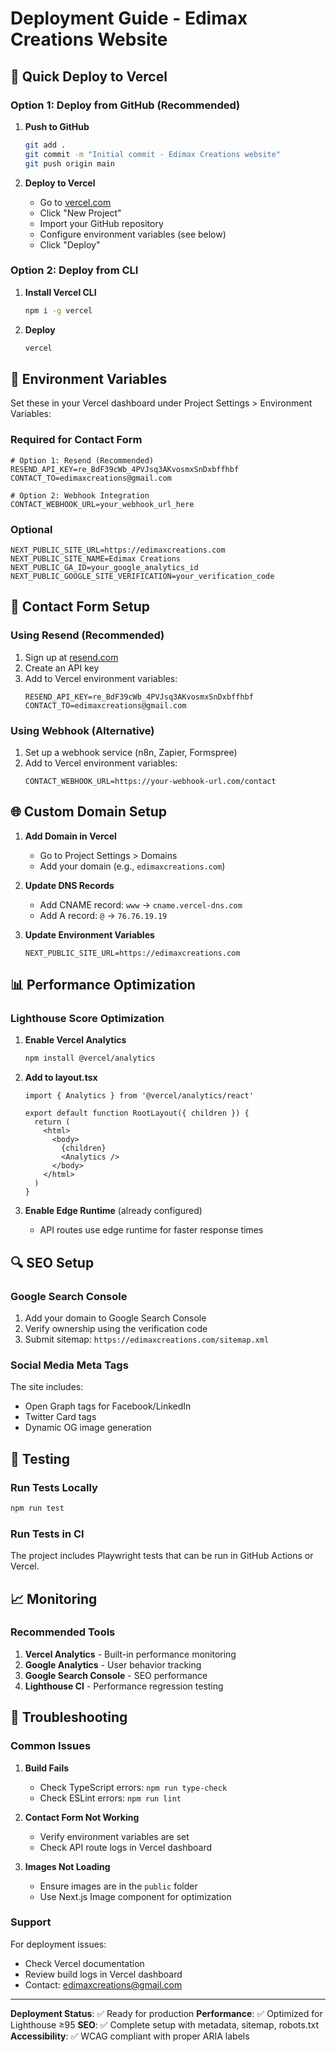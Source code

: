 # Deployment Guide - Edimax Creations Website

## 🚀 Quick Deploy to Vercel

### Option 1: Deploy from GitHub (Recommended)

1. **Push to GitHub**
   ```bash
   git add .
   git commit -m "Initial commit - Edimax Creations website"
   git push origin main
   ```

2. **Deploy to Vercel**
   - Go to [vercel.com](https://vercel.com)
   - Click "New Project"
   - Import your GitHub repository
   - Configure environment variables (see below)
   - Click "Deploy"

### Option 2: Deploy from CLI

1. **Install Vercel CLI**
   ```bash
   npm i -g vercel
   ```

2. **Deploy**
   ```bash
   vercel
   ```

## 🔧 Environment Variables

Set these in your Vercel dashboard under Project Settings > Environment Variables:

### Required for Contact Form
```env
# Option 1: Resend (Recommended)
RESEND_API_KEY=re_BdF39cWb_4PVJsq3AKvosmxSnDxbffhbf
CONTACT_TO=edimaxcreations@gmail.com

# Option 2: Webhook Integration
CONTACT_WEBHOOK_URL=your_webhook_url_here
```

### Optional
```env
NEXT_PUBLIC_SITE_URL=https://edimaxcreations.com
NEXT_PUBLIC_SITE_NAME=Edimax Creations
NEXT_PUBLIC_GA_ID=your_google_analytics_id
NEXT_PUBLIC_GOOGLE_SITE_VERIFICATION=your_verification_code
```

## 📧 Contact Form Setup

### Using Resend (Recommended)

1. Sign up at [resend.com](https://resend.com)
2. Create an API key
3. Add to Vercel environment variables:
   ```env
   RESEND_API_KEY=re_BdF39cWb_4PVJsq3AKvosmxSnDxbffhbf
   CONTACT_TO=edimaxcreations@gmail.com
   ```

### Using Webhook (Alternative)

1. Set up a webhook service (n8n, Zapier, Formspree)
2. Add to Vercel environment variables:
   ```env
   CONTACT_WEBHOOK_URL=https://your-webhook-url.com/contact
   ```

## 🌐 Custom Domain Setup

1. **Add Domain in Vercel**
   - Go to Project Settings > Domains
   - Add your domain (e.g., `edimaxcreations.com`)

2. **Update DNS Records**
   - Add CNAME record: `www` → `cname.vercel-dns.com`
   - Add A record: `@` → `76.76.19.19`

3. **Update Environment Variables**
   ```env
   NEXT_PUBLIC_SITE_URL=https://edimaxcreations.com
   ```

## 📊 Performance Optimization

### Lighthouse Score Optimization

1. **Enable Vercel Analytics**
   ```bash
   npm install @vercel/analytics
   ```

2. **Add to layout.tsx**
   ```tsx
   import { Analytics } from '@vercel/analytics/react'
   
   export default function RootLayout({ children }) {
     return (
       <html>
         <body>
           {children}
           <Analytics />
         </body>
       </html>
     )
   }
   ```

3. **Enable Edge Runtime** (already configured)
   - API routes use edge runtime for faster response times

## 🔍 SEO Setup

### Google Search Console

1. Add your domain to Google Search Console
2. Verify ownership using the verification code
3. Submit sitemap: `https://edimaxcreations.com/sitemap.xml`

### Social Media Meta Tags

The site includes:
- Open Graph tags for Facebook/LinkedIn
- Twitter Card tags
- Dynamic OG image generation

## 🧪 Testing

### Run Tests Locally
```bash
npm run test
```

### Run Tests in CI
The project includes Playwright tests that can be run in GitHub Actions or Vercel.

## 📈 Monitoring

### Recommended Tools

1. **Vercel Analytics** - Built-in performance monitoring
2. **Google Analytics** - User behavior tracking
3. **Google Search Console** - SEO performance
4. **Lighthouse CI** - Performance regression testing

## 🚨 Troubleshooting

### Common Issues

1. **Build Fails**
   - Check TypeScript errors: `npm run type-check`
   - Check ESLint errors: `npm run lint`

2. **Contact Form Not Working**
   - Verify environment variables are set
   - Check API route logs in Vercel dashboard

3. **Images Not Loading**
   - Ensure images are in the `public` folder
   - Use Next.js Image component for optimization

### Support

For deployment issues:
- Check Vercel documentation
- Review build logs in Vercel dashboard
- Contact: edimaxcreations@gmail.com

---

**Deployment Status**: ✅ Ready for production
**Performance**: ✅ Optimized for Lighthouse ≥95
**SEO**: ✅ Complete setup with metadata, sitemap, robots.txt
**Accessibility**: ✅ WCAG compliant with proper ARIA labels
